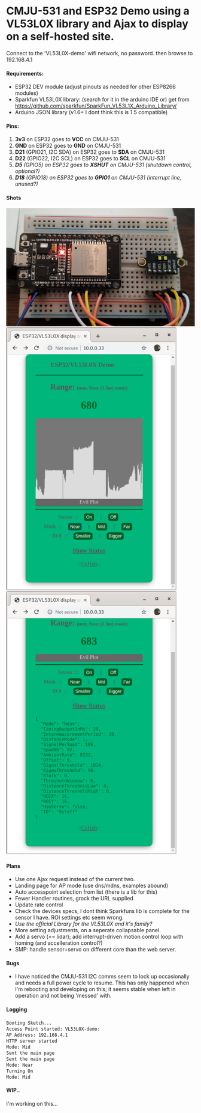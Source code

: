 # CMJU-531 and ESP32 Demo using a VL53L0X library and Ajax to display on a self-hosted site.
Connect to the 'VL53L0X-demo' wifi network, no password. then browse to 192.168.4.1
#### Requirements:
* ESP32 DEV module (adjust pinouts as needed for other ESP8266 modules)
* Sparkfun VL53L0X library: (search for it in the arduino IDE or) get from https://github.com/sparkfun/SparkFun_VL53L1X_Arduino_Library/
* Arduino JSON library (v1.6+ I dont think this is 1.5 compatible)
#### Pins:
1. **3v3** on ESP32 goes to **VCC** on CMJU-531
1. **GND** on ESP32 goes to **GND** on CMJU-531
1. **D21** (GPIO21, I2C SDA) on ESP32 goes to **SDA** on CMJU-531
1. **D22** (GPIO22, I2C SCL) on ESP32 goes to **SCL** on CMJU-531
1. _**D5** (GPIO5) on ESP32 goes to **XSHUT** on CMJU-531 (shutdown control, optional?)_
1. _**D18** (GPIO18) on ESP32 goes to **GPIO1** on CMJU-531 (interrupt line, unused?)_
#### Shots
![The Prototype](/rangefinder-proto1.jpg)
![The results](/graph-panel.png)![The results](/status-panel.png)
#### Plans
* Use one Ajax request instead of the current two.
* Landing page for AP mode (use dns/mdns, examples abound)
* Auto accesspoint selection from list (there is a lib for this)
* Fewer Handler routines, grock the URL supplied
* Update rate control
* Check the devices specs, I dont think Sparkfuns lib is complete for the sensor I have. ROI settings etc seem wrong.
* _Use the official Library for the VL53L0X and it's family?_
* More setting adjustments, on a seperate collapsable panel.
* Add a servo (== lidar); add interrupt-driven motion control loop with homing (and accelleration control?)
* SMP: handle sensor+servo on different core than the web server.
#### Bugs
* I have noticed the CMJU-531 I2C comms seem to lock up occasionally and needs a full power cycle to resume. This has only happened when I'm rebooting and developing on this; it seems stable when left in operation and not being 'messed' with. 
#### Logging
```
Booting Sketch...
Access Point started: VL53L0X-demo:
AP Address: 192.168.4.1
HTTP server started
Mode: Mid
Sent the main page
Sent the main page
Mode: Near
Turning On
Mode: Mid
```
#### WIP..
I'm working on this...
